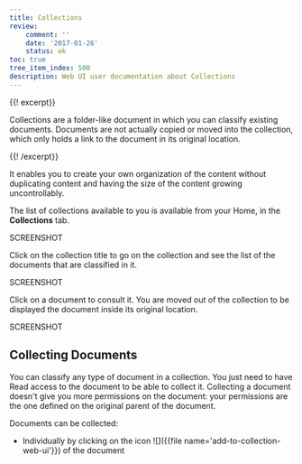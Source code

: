 ```yaml
---
title: Collections
review:
    comment: ''
    date: '2017-01-26'
    status: ok
toc: true
tree_item_index: 500
description: Web UI user documentation about Collections
---
```

{{! excerpt}}

Collections are a folder-like document in which you can classify existing documents. Documents are not actually copied or moved into the collection, which only holds a link to the document in its original location.

{{! /excerpt}}

It enables you to create your own organization of the content without duplicating content and having the size of the content growing uncontrollably.

The list of collections available to you is available from your Home, in the **Collections** tab.

SCREENSHOT

Click on the collection title to go on the collection and see the list of the documents that are classified in it.

SCREENSHOT

Click on a document to consult it. You are moved out of the collection to be displayed the document inside its original location.

SCREENSHOT


## Collecting Documents

You can classify any type of document in a collection. You just need to have Read access to the document to be able to collect it. Collecting a document doesn't give you more permissions on the document: your permissions are the one defined on the original parent of the document.

Documents can be collected:

- Individually by clicking on the icon ![]({{file name='add-to-collection-web-ui'}}) of the document
